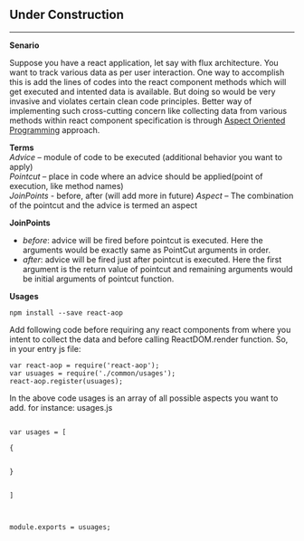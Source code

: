 ## Under Construction 
---

**Senario**

Suppose you have a react application, let say with flux architecture. You want to track various data as per user interaction. One way to accomplish this is add the lines of codes into the react component methods which will get executed and intented data is available. But doing so would be very invasive and violates certain clean code principles. Better way of implementing such cross-cutting concern like collecting data from various methods within react component specification is through [Aspect Oriented Programming](https://en.wikipedia.org/wiki/Aspect-oriented_programming) approach. 

**Terms**  
  *Advice* –  module of code to be executed (additional behavior you want to apply)  
  *Pointcut* – place in code where an advice should be applied(point of execution, like method names)  
  *JoinPoints* - before, after (will add more in future)
  *Aspect* – The combination of the pointcut and the advice is termed an aspect

**JoinPoints**  
* _before_: advice will be fired before pointcut is executed. Here the arguments would be exactly same as PointCut arguments in order.
* _after_: advice will be fired just after pointcut is executed. Here the first argument is the return value of pointcut and remaining arguments would be initial arguments of pointcut function.

**Usages**

```npm install --save react-aop```

Add following code before requiring any react components from where you intent to collect the data and before calling ReactDOM.render function. So, in your entry js file:
```
var react-aop = require('react-aop');
var usuages = require('./common/usages');
react-aop.register(usuages);
```

In the above code usages is an array of all possible aspects you want to add. for instance: usages.js

```

var usages = [

{


}


]



module.exports = usuages;
```

